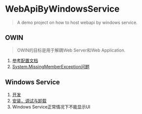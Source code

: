 # WebApiByWindowsService
> A demo project on how to host webapi by windows service.
> 

## OWIN

> OWIN的目标是用于解耦Web Server和Web Application.

1. [参考配置文档](<https://docs.microsoft.com/en-us/aspnet/web-api/overview/hosting-aspnet-web-api/use-owin-to-self-host-web-api>)
2. [System.MissingMemberException问题](<https://stackoverflow.com/questions/30050588/system-missingmemberexception-the-server-factory-could-not-be-located-startin>)

## Windows Service

1. [开发](<https://www.cnblogs.com/bluestorm/p/3510398.html>)
2. [安装，调试与卸载](<https://www.cnblogs.com/HDK2016/p/8056977.html>)
3. Windows Service正常情况下不能显示UI